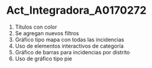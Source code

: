 # Act_Integradora_A0170272
1. Títulos con color
2. Se agregan nuevos filtros
3. Gráfico tipo mapa con todas las incidencias
4. Uso de elementos interactivos de categoría
5. Gráfico de barras para incidencias por distrito
6. Uso de gráfico tipo pie

